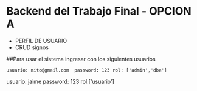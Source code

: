 # Backend del Trabajo Final - OPCION A


* PERFIL DE USUARIO
* CRUD signos

##Para usar el sistema ingresar con los siguientes usuarios
```
usuario: mito@gmail.com  password: 123 rol: ['admin','dba']
```
usuario: jaime  password: 123 rol:['usuario']
```
